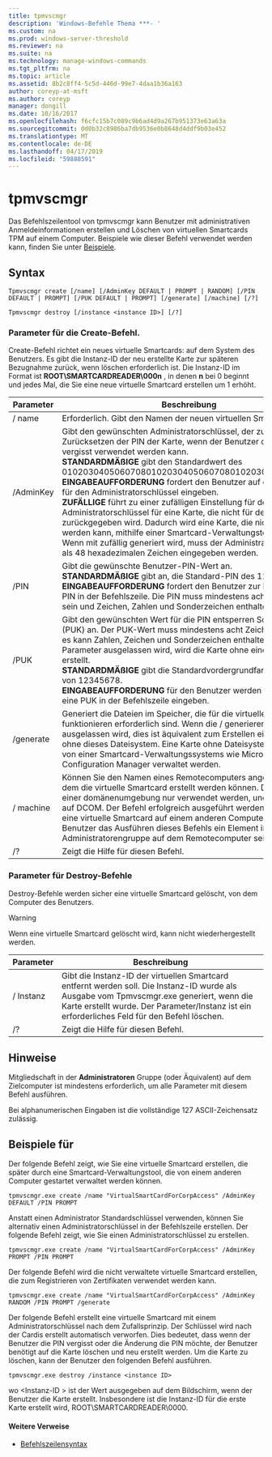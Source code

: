 ```yaml
---
title: tpmvscmgr
description: 'Windows-Befehle Thema ***- '
ms.custom: na
ms.prod: windows-server-threshold
ms.reviewer: na
ms.suite: na
ms.technology: manage-windows-commands
ms.tgt_pltfrm: na
ms.topic: article
ms.assetid: 8b2c8ff4-5c5d-446d-99e7-4daa1b36a163
author: coreyp-at-msft
ms.author: coreyp
manager: dongill
ms.date: 10/16/2017
ms.openlocfilehash: f6cfc15b7c089c9b6ad4d9a267b951373e63a63a
ms.sourcegitcommit: 0d0b32c8986ba7db9536e0b8648d4ddf9b03e452
ms.translationtype: MT
ms.contentlocale: de-DE
ms.lasthandoff: 04/17/2019
ms.locfileid: "59888591"
---
```

# <a name="tpmvscmgr"></a>tpmvscmgr



Das Befehlszeilentool von tpmvscmgr kann Benutzer mit administrativen Anmeldeinformationen erstellen und Löschen von virtuellen Smartcards TPM auf einem Computer. Beispiele wie dieser Befehl verwendet werden kann, finden Sie unter [Beispiele](#BKMK_Examples).

## <a name="syntax"></a>Syntax

```
Tpmvscmgr create [/name] [/AdminKey DEFAULT | PROMPT | RANDOM] [/PIN DEFAULT | PROMPT] [/PUK DEFAULT | PROMPT] [/generate] [/machine] [/?]
```
```
Tpmvscmgr destroy [/instance <instance ID>] [/?]
```

### <a name="parameters-for-create-command"></a>Parameter für die Create-Befehl.

Create-Befehl richtet ein neues virtuelle Smartcards: auf dem System des Benutzers. Es gibt die Instanz-ID der neu erstellte Karte zur späteren Bezugnahme zurück, wenn löschen erforderlich ist. Die Instanz-ID im Format ist **ROOT\SMARTCARDREADER\000n** , in denen **n** bei 0 beginnt und jedes Mal, die Sie eine neue virtuelle Smartcard erstellen um 1 erhöht.

|Parameter|Beschreibung|
|---------|-----------|
|/ name|Erforderlich. Gibt den Namen der neuen virtuellen Smartcard.|
|/AdminKey|Gibt den gewünschten Administratorschlüssel, der zum Zurücksetzen der PIN der Karte, wenn der Benutzer die PIN vergisst verwendet werden kann.</br>**STANDARDMÄßIGE** gibt den Standardwert des 010203040506070801020304050607080102030405060708.</br>**EINGABEAUFFORDERUNG** fordert den Benutzer auf einen Wert für den Administratorschlüssel eingeben.</br>**ZUFÄLLIGE** führt zu einer zufälligen Einstellung für den Administratorschlüssel für eine Karte, die nicht für den Benutzer zurückgegeben wird. Dadurch wird eine Karte, die nicht verwaltet werden kann, mithilfe einer Smartcard-Verwaltungstools erstellt. Wenn mit zufällig generiert wird, muss der Administratorschlüssel als 48 hexadezimalen Zeichen eingegeben werden.|
|/PIN|Gibt die gewünschte Benutzer-PIN-Wert an.</br>**STANDARDMÄßIGE** gibt an, die Standard-PIN des 12345678.</br>**EINGABEAUFFORDERUNG** fordert den Benutzer zur Eingabe einer PIN in der Befehlszeile. Die PIN muss mindestens acht Zeichen sein und Zeichen, Zahlen und Sonderzeichen enthalten kann.|
|/PUK|Gibt den gewünschten Wert für die PIN entsperren Schlüssel (PUK) an. Der PUK-Wert muss mindestens acht Zeichen sein, und es kann Zahlen, Zeichen und Sonderzeichen enthalten. Wenn der Parameter ausgelassen wird, wird die Karte ohne eine PUK erstellt.</br>**STANDARDMÄßIGE** gibt die Standardvordergrundfarbe für PUK von 12345678.</br>**EINGABEAUFFORDERUNG** für den Benutzer werden aufgefordert, eine PUK in der Befehlszeile eingeben.|
|/generate|Generiert die Dateien im Speicher, die für die virtuelle Smartcard funktionieren erforderlich sind. Wenn die / generieren Parameter ausgelassen wird, dies ist äquivalent zum Erstellen einer Karte ohne dieses Dateisystem. Eine Karte ohne Dateisystem kann nur von einer Smartcard-Verwaltungssystems wie Microsoft Configuration Manager verwaltet werden.|
|/ machine|Können Sie den Namen eines Remotecomputers angeben, auf dem die virtuelle Smartcard erstellt werden können. Dies kann in einer domänenumgebung nur verwendet werden, und es beruht auf DCOM. Der Befehl erfolgreich ausgeführt werden, erstellen Sie eine virtuelle Smartcard auf einem anderen Computer muss der Benutzer das Ausführen dieses Befehls ein Element in der lokalen Administratorengruppe auf dem Remotecomputer sein.|
|/?|Zeigt die Hilfe für diesen Befehl.|

### <a name="parameters-for-destroy-command"></a>Parameter für Destroy-Befehle

Destroy-Befehle werden sicher eine virtuelle Smartcard gelöscht, von dem Computer des Benutzers.

> [!WARNING]
> Wenn eine virtuelle Smartcard gelöscht wird, kann nicht wiederhergestellt werden.

|Parameter|Beschreibung|
|---------|-----------|
|/ Instanz|Gibt die Instanz-ID der virtuellen Smartcard entfernt werden soll. Die Instanz-ID wurde als Ausgabe vom Tpmvscmgr.exe generiert, wenn die Karte erstellt wurde. Der Parameter/Instanz ist ein erforderliches Feld für den Befehl löschen.|
|/?|Zeigt die Hilfe für diesen Befehl.|

## <a name="remarks"></a>Hinweise

Mitgliedschaft in der **Administratoren** Gruppe (oder Äquivalent) auf dem Zielcomputer ist mindestens erforderlich, um alle Parameter mit diesem Befehl ausführen.

Bei alphanumerischen Eingaben ist die vollständige 127 ASCII-Zeichensatz zulässig.

## <a name="BKMK_Examples"></a>Beispiele für

Der folgende Befehl zeigt, wie Sie eine virtuelle Smartcard erstellen, die später durch eine Smartcard-Verwaltungstool, die von einem anderen Computer gestartet verwaltet werden können.
```
tpmvscmgr.exe create /name "VirtualSmartCardForCorpAccess" /AdminKey DEFAULT /PIN PROMPT
```
Anstatt einen Administrator Standardschlüssel verwenden, können Sie alternativ einen Administratorschlüssel in der Befehlszeile erstellen. Der folgende Befehl zeigt, wie Sie einen Administratorschlüssel zu erstellen.
```
tpmvscmgr.exe create /name "VirtualSmartCardForCorpAccess" /AdminKey PROMPT /PIN PROMPT
```
Der folgende Befehl wird die nicht verwaltete virtuelle Smartcard erstellen, die zum Registrieren von Zertifikaten verwendet werden kann.
```
tpmvscmgr.exe create /name "VirtualSmartCardForCorpAccess" /AdminKey RANDOM /PIN PROMPT /generate
```
Der folgende Befehl erstellt eine virtuelle Smartcard mit einem Administratorschlüssel nach dem Zufallsprinzip. Der Schlüssel wird nach der Cardis erstellt automatisch verworfen. Dies bedeutet, dass wenn der Benutzer die PIN vergisst oder die Änderung die PIN möchte, der Benutzer benötigt auf die Karte löschen und neu erstellt werden. Um die Karte zu löschen, kann der Benutzer den folgenden Befehl ausführen.
```
tpmvscmgr.exe destroy /instance <instance ID> 
```
wo \<Instanz-ID > ist der Wert ausgegeben auf dem Bildschirm, wenn der Benutzer die Karte erstellt. Insbesondere ist die Instanz-ID für die erste Karte erstellt wird, ROOT\SMARTCARDREADER\0000.

#### <a name="additional-references"></a>Weitere Verweise

-   [Befehlszeilensyntax](command-line-syntax-key.md)